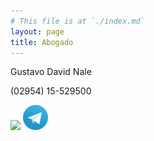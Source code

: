 ```yaml
---
# This file is at `./index.md`
layout: page
title: Abogado
---
```

Gustavo David Nale

(02954) 15-529500  


[![](https://estudionale.com/images/whatsapp.png)](https://wa.me/5492954529500/)
[![](/images/telegram.png)](https://t.me/gustavo_ok/)
